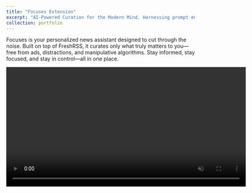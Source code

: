 ```yaml
---
title: "Focuses Extension"
excerpt: "AI-Powered Curation for the Modern Mind. Harnessing prompt engineering and chain-of-thought reasoning to turn information overload into structured insight. <br/><img src='/images/focuses.png' width='640'>"
collection: portfolio
---
```


Focuses is your personalized news assistant designed to cut through the noise. Built on top of FreshRSS, it curates only what truly matters to you—free from ads, distractions, and manipulative algorithms. Stay informed, stay focused, and stay in control—all in one place. 

<video width="640" controls autoplay muted loop>
  <source src="/files/youtube_category-2025-05-04_13.49.31.webm" type="video/webm">
  Your browser does not support the video tag.
</video>
